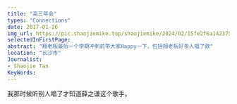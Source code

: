 ```yaml
---
title: "高三年会"
types: "Connections"
date: 2017-01-26
img_url: https://pic.shaojiemike.top/shaojiemike/2024/02/15fe2f6a1423751eb7749910f1e1131f.png
selectedInFirstPage:
abstract: "翔老板最后一个学期冲刺前带大家Happy一下，包括翔老板好多人唱了歌"
location: "长沙市"
Journalist:
- Shaojie Tan
KeyWords:
---
```



我那时候听别人唱了才知道薛之谦这个歌手。